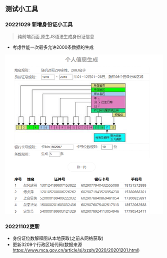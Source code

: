 ## 测试小工具

### 20221029 新增身份证小工具

> 纯前端页面,原生JS语法生成身份证信息
- 考虑性能一次最多允许2000条数据的生成


![页面截图](/pic/Screenshot1.png "页面截图1")


### 20221102更新
- 身份证位数解释图从本地获取(之前从网络获取)
- 更新3209个行政区域代码(数据来源 https://www.mca.gov.cn/article/sj/xzqh/2020/20201201.html)




